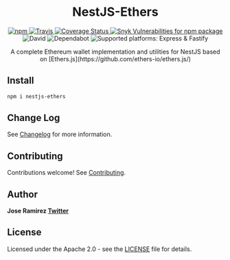 <h1 align="center">NestJS-Ethers</h1>

<p align="center">
  <a href="https://www.npmjs.com/package/nestjs-ethers">
    <img alt="npm" src="https://img.shields.io/npm/v/nestjs-ethers" />
  </a>
  <a href="https://travis-ci.com/github/jarcodallo/nestjs-ethers">
    <img alt="Travis" src="https://api.travis-ci.com/jarcodallo/nestjs-ethers.svg?branch=main" />
  </a>
  <a href='https://coveralls.io/github/jarcodallo/nestjs-ethers?branch=main'>
    <img src='https://coveralls.io/repos/github/jarcodallo/nestjs-ethers/badge.svg?branch=main' alt='Coverage Status' />
  </a>
  <a href="https://snyk.io/test/github/jarcodallo/nestjs-ethers">
    <img alt="Snyk Vulnerabilities for npm package" src="https://img.shields.io/snyk/vulnerabilities/npm/nestjs-ethers" />
  </a>
  <img alt="David" src="https://img.shields.io/david/jarcodallo/nestjs-ethers">
  <img alt="Dependabot" src="https://badgen.net/dependabot/jarcodallo/nestjs-ethers/?icon=dependabot">
  <img alt="Supported platforms: Express & Fastify" src="https://img.shields.io/badge/platforms-Express%20%26%20Fastify-green" />
</p>

<p align="center">A complete Ethereum wallet implementation and utilities for NestJS based on [Ethers.js](https://github.com/ethers-io/ethers.js/)</p>

## Install

```sh
npm i nestjs-ethers
```

## Change Log

See [Changelog](CHANGELOG.md) for more information.

## Contributing

Contributions welcome! See [Contributing](CONTRIBUTING.md).

## Author

**Jose Ramirez [Twitter](https://twitter.com/jarcodallo)**

## License

Licensed under the Apache 2.0 - see the [LICENSE](LICENSE) file for details.